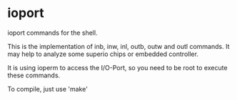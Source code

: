 # ioport
ioport commands for the shell. 

This is the implementation of inb, inw, inl, outb, outw and outl commands.
It may help to analyze some superio chips or embedded controller.

It is using ioperm to access the I/O-Port, so you need to be root to execute these commands.

To compile, just use 'make'
